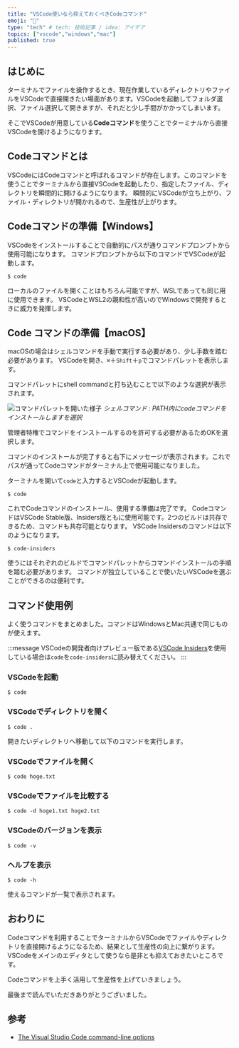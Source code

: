 ```yaml
---
title: "VSCode使いなら抑えておくべきCodeコマンド"
emoji: "🧩"
type: "tech" # tech: 技術記事 / idea: アイデア
topics: ["vscode","windows","mac"]
published: true
---
```


## はじめに

ターミナルでファイルを操作するとき、現在作業しているディレクトリやファイルをVSCodeで直接開きたい場面があります。VSCodeを起動してフォルダ選択、ファイル選択して開きますが、それだと少し手間がかかってしまいます。

そこでVSCodeが用意している**Codeコマンド**を使うことでターミナルから直接VSCodeを開けるようになります。

## Codeコマンドとは

VSCodeにはCodeコマンドと呼ばれるコマンドが存在します。このコマンドを使うことでターミナルから直接VSCodeを起動したり、指定したファイル、ディレクトリを瞬間的に開けるようになります。
瞬間的にVSCodeが立ち上がり、ファイル・ディレクトリが開かれるので、生産性が上がります。

## Codeコマンドの準備【Windows】

VSCodeをインストールすることで自動的にパスが通りコマンドプロンプトから使用可能になります。
コマンドプロンプトから以下のコマンドでVSCodeが起動します。

```shell
$ code
```

ローカルのファイルを開くことはもちろん可能ですが、WSLであっても同じ用に使用できます。
VSCodeとWSL2の親和性が高いのでWindowsで開発するときに威力を発揮します。

## Code コマンドの準備【macOS】

macOSの場合はシェルコマンドを手動で実行する必要があり、少し手数を踏む必要があります。
VSCodeを開き、`⌘`＋`Shift`＋`p`でコマンドパレットを表示します。

コマンドパレットにshell commandと打ち込むことで以下のような選択が表示されます。

![コマンドパレットを開いた様子](https://storage.googleapis.com/zenn-user-upload/g6g74ukk33yndvsz0siedopguxrm)
*シェルコマンド : PATH内にcodeコマンドをインストールしますを選択*

管理者特権でコマンドをインストールするのを許可する必要があるためOKを選択します。

コマンドのインストールが完了すると右下にメッセージが表示されます。これでパスが通ってCodeコマンドがターミナル上で使用可能になりました。

ターミナルを開いて`code`と入力するとVSCodeが起動します。

```shell
$ code
```

これでCodeコマンドのインストール、使用する準備は完了です。
CodeコマンドはVSCode Stable版、Insiders版ともに使用可能です。2つのビルドは共存できるため、コマンドも共存可能となります。
VSCode Insidersのコマンドは以下のようになります。

```shell
$ code-insiders
```

使うにはそれぞれのビルドでコマンドパレットからコマンドインストールの手順を踏む必要があります。
コマンドが独立していることで使いたいVSCodeを選ぶことができるのは便利です。

## コマンド使用例

よく使うコマンドをまとめました。コマンドはWindowsとMac共通で同じものが使えます。

:::message
VSCodeの開発者向けプレビュー版である[VSCode Insiders](https://code.visualstudio.com/insiders/)を使用している場合は`code`を`code-insiders`に読み替えてください。
:::

### VSCodeを起動

```shell
$ code
```

### VSCodeでディレクトリを開く

```shell
$ code .
```

開きたいディレクトリへ移動して以下のコマンドを実行します。

### VSCodeでファイルを開く

```shell
$ code hoge.txt
```

### VSCodeでファイルを比較する

```shell
$ code -d hoge1.txt hoge2.txt
```

### VSCodeのバージョンを表示

```shell
$ code -v
```

### ヘルプを表示

```shell
$ code -h
```

使えるコマンドが一覧で表示されます。

## おわりに

Codeコマンドを利用することでターミナルからVSCodeでファイルやディレクトリを直接開けるようになるため、結果として生産性の向上に繋がります。VSCodeをメインのエディタとして使うなら是非とも抑えておきたいところです。

Codeコマンドを上手く活用して生産性を上げていきましょう。

最後まで読んでいただきありがとうございました。

## 参考

- [The Visual Studio Code command-line options](https://code.visualstudio.com/docs/editor/command-line)
